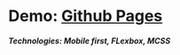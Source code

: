 # Demo: [Github Pages](https://mr-sychevskyi.gitlab.io/markup-project-spd-university/src/index.html)

##### Technologies: Mobile first, FLexbox, MCSS
